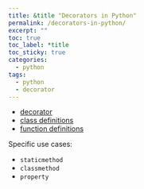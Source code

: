 ```yaml
---
title: &title "Decorators in Python"
permalink: /decorators-in-python/
excerpt: ""
toc: true
toc_label: *title
toc_sticky: true
categories:
  - python
tags:
  - python
  - decorator
---
```


  * [decorator](https://docs.python.org/3/glossary.html#term-decorator)
  * [class definitions](https://docs.python.org/3/reference/compound_stmts.html#class)
  * [function definitions](https://docs.python.org/3/reference/compound_stmts.html#function)

Specific use cases:

  * `staticmethod`
  * `classmethod`
  * `property`
